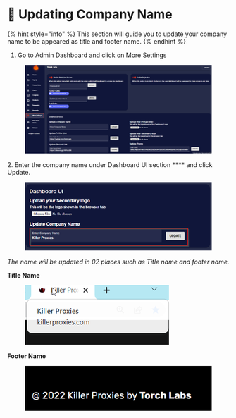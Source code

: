 # 📛 Updating Company Name

{% hint style="info" %}
This section will guide you to update your company name to be appeared as title and footer name.
{% endhint %}

1. Go to Admin Dashboard and click on More Settings

<figure><img src="../../.gitbook/assets/1 (3).png" alt=""><figcaption></figcaption></figure>

2\. Enter the company name under Dashboard UI section **** and click Update.

<figure><img src="../../.gitbook/assets/3 (13).png" alt=""><figcaption></figcaption></figure>

_The name will be updated in 02 places such as Title name and footer name._

**Title Name**

<figure><img src="../../.gitbook/assets/6 (8).png" alt=""><figcaption></figcaption></figure>

**Footer Name**

<figure><img src="../../.gitbook/assets/5 (6).png" alt=""><figcaption></figcaption></figure>
